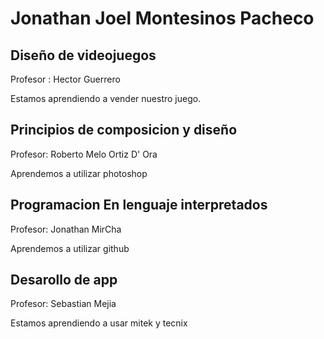 # Jonathan Joel Montesinos Pacheco

## Diseño de videojuegos

Profesor : Hector Guerrero

Estamos aprendiendo a vender nuestro juego.

## Principios de composicion y diseño

Profesor: Roberto Melo Ortiz D' Ora

Aprendemos a utilizar photoshop

## Programacion En lenguaje interpretados

Profesor: Jonathan MirCha

Aprendemos a utilizar github

## Desarollo de app

Profesor: Sebastian Mejia

Estamos aprendiendo a usar mitek y tecnix